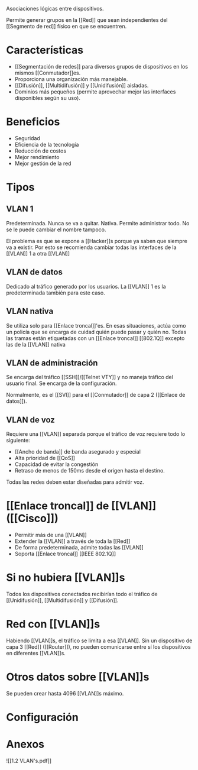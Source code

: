 Asociaciones lógicas entre dispositivos. 

Permite generar grupos en la [[Red]] que sean independientes del [[Segmento de red]] físico en que se encuentren. 

# Características
- [[Segmentación de redes]] para diversos grupos de dispositivos en los mismos [[Conmutador]]es.
- Proporciona una organización más manejable.
- [[Difusión]], [[Multidifusión]] y [[Unidifusión]] aisladas.
- Dominios más pequeños (permite aprovechar mejor las interfaces disponibles según su uso).

# Beneficios
- Seguridad
- Eficiencia de la tecnología
- Reducción de costos
- Mejor rendimiento
- Mejor gestión de la red

# Tipos
## VLAN 1
Predeterminada. Nunca se va a quitar. Nativa. Permite administrar todo. No se le puede cambiar el nombre tampoco. 

El problema es que se expone a [[Hacker]]s porque ya saben que siempre va a existir. Por esto se recomienda cambiar todas las interfaces de la [[VLAN]] 1 a otra [[VLAN]]

## VLAN de datos
Dedicado al tráfico generado por los usuarios.  La [[VLAN]] 1 es la predeterminada también para este caso.

## VLAN nativa
Se utiliza solo para [[Enlace troncal]]'es. En esas situaciones, actúa como un policía que se encarga de cuidad quién puede pasar y quién no.
Todas las tramas están etiquetadas con un [[Enlace troncal]] [[802.1Q]] excepto las de la [[VLAN]] nativa

## VLAN de administración
Se encarga del tráfico [[SSH]]/[[Telnet VTY]] y no maneja tráfico del usuario final. Se encarga de la configuración. 

Normalmente, es el [[SVI]] para el [[Conmutador]] de capa 2 ([[Enlace de datos]]).

## VLAN de voz
Requiere una [[VLAN]] separada porque el tráfico de voz requiere todo lo siguiente:
- [[Ancho de banda]] de banda asegurado y especial
- Alta prioridad de [[QoS]] 
- Capacidad de evitar la congestión
- Retraso de menos de 150ms desde el origen hasta el destino.

Todas las redes deben estar diseñadas para admitir voz.

# [[Enlace troncal]] de [[VLAN]] ([[Cisco]])
- Permitir más de una [[VLAN]]
- Extender la [[VLAN]] a través de toda la [[Red]]
- De forma predeterminada, admite todas las [[VLAN]]
- Soporta [[Enlace troncal]] [[IEEE 802.1Q]]


# Si no hubiera [[VLAN]]s
Todos los dispositivos conectados recibirían todo el tráfico de [[Unidifusión]], [[Multidifusión]] y [[Difusión]].

# Red con [[VLAN]]s
Habiendo [[VLAN]]s, el tráfico se limita a esa [[VLAN]]. Sin un dispositivo de capa 3 [[Red]] ([[Router]]), no pueden comunicarse entre sí los dispositivos en diferentes [[VLAN]]s. 

# Otros datos sobre [[VLAN]]s
Se pueden crear hasta 4096 [[VLAN]]s máximo. 

# Configuración


# Anexos
![[1.2 VLAN's.pdf]]